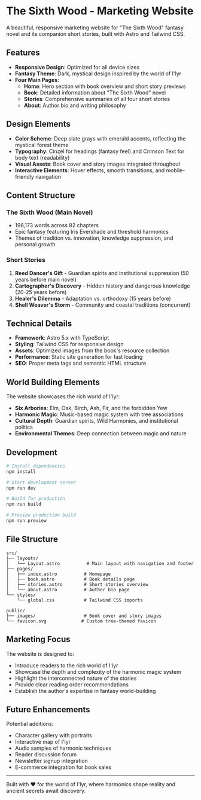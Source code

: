 # The Sixth Wood - Marketing Website

A beautiful, responsive marketing website for "The Sixth Wood" fantasy novel and its companion short stories, built with Astro and Tailwind CSS.

## Features

- **Responsive Design**: Optimized for all device sizes
- **Fantasy Theme**: Dark, mystical design inspired by the world of I'lyr
- **Four Main Pages**:
  - **Home**: Hero section with book overview and short story previews
  - **Book**: Detailed information about "The Sixth Wood" novel
  - **Stories**: Comprehensive summaries of all four short stories
  - **About**: Author bio and writing philosophy

## Design Elements

- **Color Scheme**: Deep slate grays with emerald accents, reflecting the mystical forest theme
- **Typography**: Cinzel for headings (fantasy feel) and Crimson Text for body text (readability)
- **Visual Assets**: Book cover and story images integrated throughout
- **Interactive Elements**: Hover effects, smooth transitions, and mobile-friendly navigation

## Content Structure

### The Sixth Wood (Main Novel)
- 196,173 words across 82 chapters
- Epic fantasy featuring Iris Evershade and threshold harmonics
- Themes of tradition vs. innovation, knowledge suppression, and personal growth

### Short Stories
1. **Reed Dancer's Gift** - Guardian spirits and institutional suppression (50 years before main novel)
2. **Cartographer's Discovery** - Hidden history and dangerous knowledge (20-25 years before)
3. **Healer's Dilemma** - Adaptation vs. orthodoxy (15 years before)
4. **Shell Weaver's Storm** - Community and coastal traditions (concurrent)

## Technical Details

- **Framework**: Astro 5.x with TypeScript
- **Styling**: Tailwind CSS for responsive design
- **Assets**: Optimized images from the book's resource collection
- **Performance**: Static site generation for fast loading
- **SEO**: Proper meta tags and semantic HTML structure

## World Building Elements

The website showcases the rich world of I'lyr:
- **Six Arbories**: Elm, Oak, Birch, Ash, Fir, and the forbidden Yew
- **Harmonic Magic**: Music-based magic system with tree associations
- **Cultural Depth**: Guardian spirits, Wild Harmonies, and institutional politics
- **Environmental Themes**: Deep connection between magic and nature

## Development

```bash
# Install dependencies
npm install

# Start development server
npm run dev

# Build for production
npm run build

# Preview production build
npm run preview
```

## File Structure

```
src/
├── layouts/
│   └── Layout.astro          # Main layout with navigation and footer
├── pages/
│   ├── index.astro          # Homepage
│   ├── book.astro           # Book details page
│   ├── stories.astro        # Short stories overview
│   └── about.astro          # Author bio page
└── styles/
    └── global.css           # Tailwind CSS imports

public/
├── images/                  # Book cover and story images
└── favicon.svg             # Custom tree-themed favicon
```

## Marketing Focus

The website is designed to:
- Introduce readers to the rich world of I'lyr
- Showcase the depth and complexity of the harmonic magic system
- Highlight the interconnected nature of the stories
- Provide clear reading order recommendations
- Establish the author's expertise in fantasy world-building

## Future Enhancements

Potential additions:
- Character gallery with portraits
- Interactive map of I'lyr
- Audio samples of harmonic techniques
- Reader discussion forum
- Newsletter signup integration
- E-commerce integration for book sales

---

Built with ❤️ for the world of I'lyr, where harmonics shape reality and ancient secrets await discovery.
